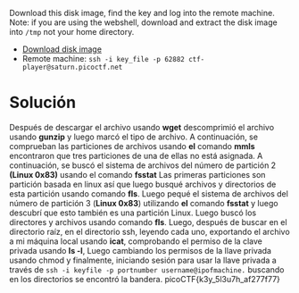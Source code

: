 Download this disk image, find the key and log into the remote machine. Note: if you are using the webshell, download and extract the disk image into `/tmp` not your home directory.

- [Download disk image](https://artifacts.picoctf.net/c/71/disk.img.gz)
- Remote machine: `ssh -i key_file -p 62882 ctf-player@saturn.picoctf.net`
# Solución
Después de descargar el archivo usando **wget** descomprimió el archivo usando **gunzip** y luego marcó el tipo de archivo. A continuación, se comprueban las particiones de archivos usando **el** comando **mmls** encontraron que tres particiones de una de ellas no está asignada. A continuación, se buscó el sistema de archivos del número de partición 2 **(Linux 0x83)** usando el comando **fsstat** Las primeras particiones son partición basada en linux así que luego busqué archivos y directorios de esta partición usando comando **fls**. Luego pequé el sistema de archivos del número de partición 3 (**Linux 0x83**) utilizando **el** comando **fsstat** y luego descubrí que esto también es una partición Linux. Luego buscó los directores y archivos usando comando **fls**. Luego, después de buscar en el directorio raíz, en el directorio ssh, leyendo cada uno, exportando el archivo a mi máquina local usando **icat**, comprobando el permiso de la clave privada usando **ls -l**, Luego cambiando los permisos de la llave privada usando chmod y finalmente, iniciando sesión para usar la llave privada a través de `ssh -i keyfile -p portnumber username@ipofmachine.` buscando en los directorios se encontró la bandera.
picoCTF{k3y_5l3u7h_af277f77}
